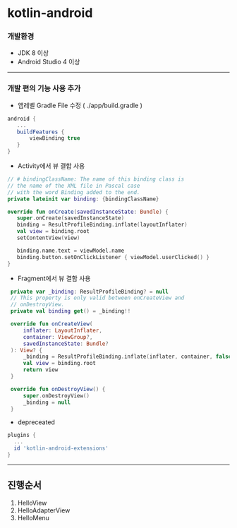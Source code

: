 # kotlin-android

### 개발환경

- JDK 8 이상
- Android Studio 4 이상

---

### 개발 편의 기능 사용 추가

- 앱레벨 Gradle File 수정 ( ./app/build.gradle )

```gradle
android {
   ...
   buildFeatures {
       viewBinding true
   }
}
```

- Activity에서 뷰 결합 사용

```Kotlin
// # bindingClassName: The name of this binding class is
// the name of the XML file in Pascal case
// with the word Binding added to the end.
private lateinit var binding: {bindingClassName}

override fun onCreate(savedInstanceState: Bundle) {
   super.onCreate(savedInstanceState)
   binding = ResultProfileBinding.inflate(layoutInflater)
   val view = binding.root
   setContentView(view)

   binding.name.text = viewModel.name
   binding.button.setOnClickListener { viewModel.userClicked() }
}
```

- Fragment에서 뷰 결합 사용

```Kotlin
 private var _binding: ResultProfileBinding? = null
 // This property is only valid between onCreateView and
 // onDestroyView.
 private val binding get() = _binding!!

 override fun onCreateView(
     inflater: LayoutInflater,
     container: ViewGroup?,
     savedInstanceState: Bundle?
 ): View? {
     _binding = ResultProfileBinding.inflate(inflater, container, false)
     val view = binding.root
     return view
 }

 override fun onDestroyView() {
     super.onDestroyView()
     _binding = null
 }
```

- depreceated

```gradle
plugins {
  ...
  id 'kotlin-android-extensions'
}
```

---

## 진행순서

1. HelloView
2. HelloAdapterView
3. HelloMenu

